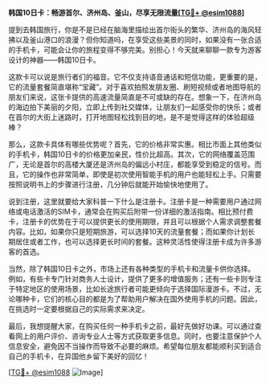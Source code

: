 **韩国10日卡：畅游首尔、济州岛、釜山，尽享无限流量[[TG💪+ @esim1088](https://t.me/s/esim1088)]**

提到去韩国旅行，你是不是已经在脑海里描绘出首尔街头的繁华、济州岛的海风轻拂以及釜山港口的浪漫？但你知道吗，在享受这些美景的同时，如果没有一张合适的手机卡，可能会让你的旅程变得不够完美。别担心！今天就来聊聊一款专为游客设计的神器——韩国10日卡。

这款卡可以说是旅行者们的福音。它不仅支持语音通话和短信功能，更重要的是，它的流量套餐简直堪称“宝藏”。对于喜欢拍照发朋友圈、刷短视频或者地图导航的朋友们来说，这张卡提供的高速流量简直是不可或缺的存在。想象一下，在济州岛的海边拍下美丽的夕阳，立即上传到社交媒体，让朋友们一起感受你的快乐；或者在首尔的大街上迷路时，打开地图轻松找到目的地，是不是觉得这样的体验超级棒？

那么，这款卡具体有哪些优势呢？首先，它的价格非常实惠。相比市面上其他类似的手机卡，韩国10日卡的价格更加亲民，性价比超高。其次，它的网络覆盖范围广，无论是首尔的高楼大厦还是济州岛的偏远小村庄，都能享受到稳定的信号。而且，它的操作也非常简单，即使是初次使用智能手机的用户也能轻松上手。只需要按照说明书上的步骤进行注册，几分钟后就能开始愉快地使用了。

说到注册，这里就要给大家科普一下什么是注册卡。注册卡是一种需要用户通过网络或电话激活的SIM卡，通常会在购买后附带一份详细的激活指南。相比预付费卡，注册卡的优势在于可以提供更长的使用期限，并且可以根据个人需求调整套餐内容。比如，如果你只是短期旅游，可以选择10天的流量套餐；而如果你计划长期居住或者工作，也可以选择更长时间的套餐。这种灵活性使得注册卡成为许多游客的首选。

当然，除了韩国10日卡之外，市场上还有各种类型的手机卡和流量卡供你选择。例如，有些卡专门针对商务人士设计，提供了更多的增值服务；还有一些卡则专注于特定地区的使用场景，比如长途旅行者可能更倾向于选择国际漫游卡。不过，无论哪种卡，它们的核心目的都是为了帮助用户解决在国外使用手机的问题。因此，在挑选时一定要根据自己的实际需求来决定。

最后，我想提醒大家，在购买任何一种手机卡之前，最好先做好功课。可以通过查看网上的用户评价、咨询专业人士等方式获取更多信息。同时，也要注意保护个人信息安全，避免因不当操作而导致不必要的麻烦。希望每位朋友都能顺利买到适合自己的手机卡，在异国他乡留下美好的回忆！

[[TG💪+ @esim1088](https://t.me/s/esim1088) ![Image](https://i.postimg.cc/4NQfJmqS/Snipaste-2025-05-13-00-14-12.png)]